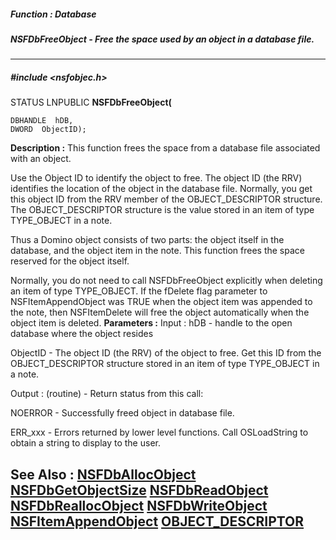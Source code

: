 ##### Function : Database
##### NSFDbFreeObject - Free the space used by an object in a database file.
---
##### #include <nsfobjec.h>
STATUS LNPUBLIC **NSFDbFreeObject(**

	DBHANDLE  hDB,
	DWORD  ObjectID);
**Description :**
This function frees the space from a database file associated with an object. 

Use the Object ID to identify the object to free. The object ID (the RRV) 
identifies the location of the object in the database file. Normally, you get 
this object ID from the RRV member of the OBJECT_DESCRIPTOR structure. The 
OBJECT_DESCRIPTOR structure is the value stored in an item of type TYPE_OBJECT 
in a note. 

Thus a Domino object consists of two parts: the object itself in the database, 
and the object item in the note. This function frees the space reserved for the 
object itself.

Normally, you do not need to call NSFDbFreeObject explicitly when deleting an 
item of type TYPE_OBJECT. If the fDelete flag parameter to NSFItemAppendObject 
was TRUE when the object item was appended to the note, then NSFItemDelete will 
free the object automatically when the object item is deleted.
**Parameters :**
Input :
hDB  -  handle to the open database where the object resides

ObjectID  -  The object ID (the RRV) of the object to free. Get this ID from the OBJECT_DESCRIPTOR structure stored in an item of type TYPE_OBJECT in a note.

Output :
(routine)  -  Return status from this call: 

NOERROR - Successfully freed object in database file.

ERR_xxx - Errors returned by lower level functions. Call OSLoadString to obtain a string to display to the user.


**See Also :**
[NSFDbAllocObject](D:/md_files/NSFDbAllocObject.md)
[NSFDbGetObjectSize](D:/md_files/NSFDbGetObjectSize.md)
[NSFDbReadObject](D:/md_files/NSFDbReadObject.md)
[NSFDbReallocObject](D:/md_files/NSFDbReallocObject.md)
[NSFDbWriteObject](D:/md_files/NSFDbWriteObject.md)
[NSFItemAppendObject](D:/md_files/NSFItemAppendObject.md)
[OBJECT_DESCRIPTOR](D:/md_files/OBJECT_DESCRIPTOR.md)
---
